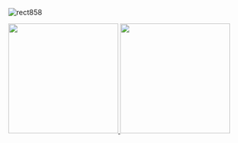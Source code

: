 ![rect858](https://user-images.githubusercontent.com/6682086/151296297-e08564aa-98de-48ee-be29-7ea4aa249bee.png)

<div>
  <a href="https://github.com/anderson-oliveira-git">
  <img height="220em" src="https://github-readme-stats.vercel.app/api/top-langs/?username=anderson-oliveira-git&layout=compact&langs_count=7&theme=dracula"/>
  <img height="220em" src="https://github-readme-stats.vercel.app/api?username=anderson-oliveira-git&show_icons=true&theme=dracula&include_all_commits=true&count_private=true"/>
</div>

